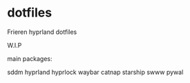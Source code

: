 # dotfiles
Frieren hyprland dotfiles

W.I.P

main packages:

sddm
hyprland
hyprlock
waybar
catnap
starship
swww
pywal
